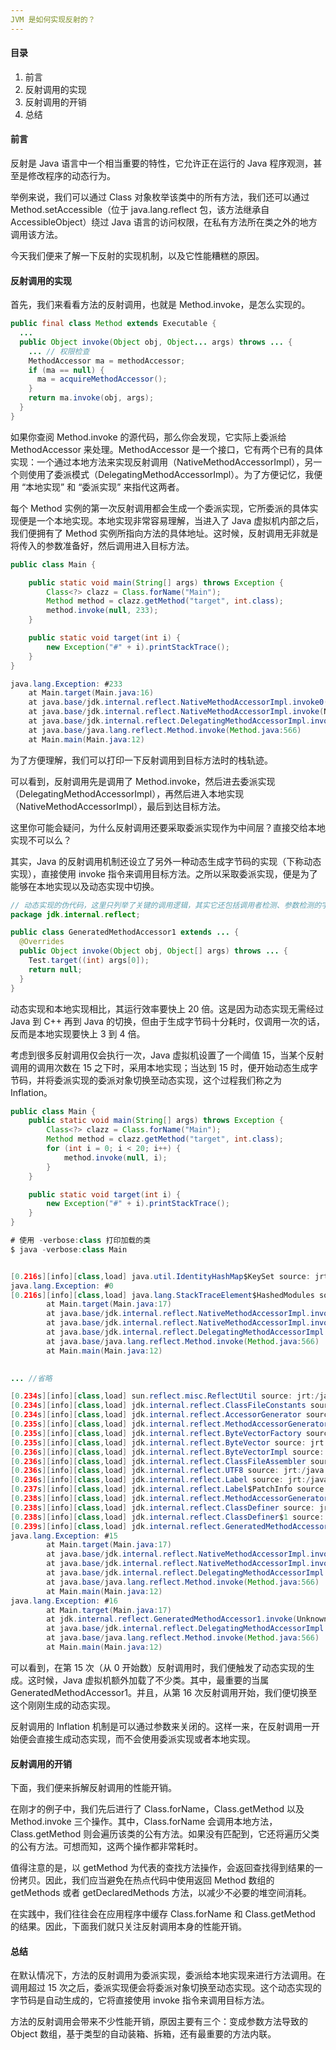 ```yaml
---
JVM 是如何实现反射的？
---
```


#### 目录

1. 前言
2. 反射调用的实现
3. 反射调用的开销
4. 总结

#### 前言

反射是 Java 语言中一个相当重要的特性，它允许正在运行的 Java 程序观测，甚至是修改程序的动态行为。

举例来说，我们可以通过 Class 对象枚举该类中的所有方法，我们还可以通过 Method.setAccessible（位于 java.lang.reflect 包，该方法继承自 AccessibleObject）绕过 Java 语言的访问权限，在私有方法所在类之外的地方调用该方法。

今天我们便来了解一下反射的实现机制，以及它性能糟糕的原因。

#### 反射调用的实现

首先，我们来看看方法的反射调用，也就是 Method.invoke，是怎么实现的。

```java
public final class Method extends Executable {
  ...
  public Object invoke(Object obj, Object... args) throws ... {
    ... // 权限检查
    MethodAccessor ma = methodAccessor;
    if (ma == null) {
      ma = acquireMethodAccessor();
    }
    return ma.invoke(obj, args);
  }
}
```

如果你查阅 Method.invoke 的源代码，那么你会发现，它实际上委派给 MethodAccessor 来处理。MethodAccessor 是一个接口，它有两个已有的具体实现：一个通过本地方法来实现反射调用（NativeMethodAccessorImpl），另一个则使用了委派模式（DelegatingMethodAccessorImpl）。为了方便记忆，我便用 “本地实现” 和 “委派实现” 来指代这两者。

每个 Method 实例的第一次反射调用都会生成一个委派实现，它所委派的具体实现便是一个本地实现。本地实现非常容易理解，当进入了 Java 虚拟机内部之后，我们便拥有了 Method 实例所指向方法的具体地址。这时候，反射调用无非就是将传入的参数准备好，然后调用进入目标方法。

```java
public class Main {

    public static void main(String[] args) throws Exception {
        Class<?> clazz = Class.forName("Main");
        Method method = clazz.getMethod("target", int.class);
        method.invoke(null, 233);
    }

    public static void target(int i) {
        new Exception("#" + i).printStackTrace();
    }
}

java.lang.Exception: #233
	at Main.target(Main.java:16)
	at java.base/jdk.internal.reflect.NativeMethodAccessorImpl.invoke0(Native Method)
	at java.base/jdk.internal.reflect.NativeMethodAccessorImpl.invoke(NativeMethodAccessorImpl.java:62)
	at java.base/jdk.internal.reflect.DelegatingMethodAccessorImpl.invoke(DelegatingMethodAccessorImpl.java:43)
	at java.base/java.lang.reflect.Method.invoke(Method.java:566)
	at Main.main(Main.java:12)
```

为了方便理解，我们可以打印一下反射调用到目标方法时的栈轨迹。

可以看到，反射调用先是调用了 Method.invoke，然后进去委派实现（DelegatingMethodAccessorImpl），再然后进入本地实现（NativeMethodAccessorImpl），最后到达目标方法。

这里你可能会疑问，为什么反射调用还要采取委派实现作为中间层？直接交给本地实现不可以么？

其实，Java 的反射调用机制还设立了另外一种动态生成字节码的实现（下称动态实现），直接使用 invoke 指令来调用目标方法。之所以采取委派实现，便是为了能够在本地实现以及动态实现中切换。

```java
// 动态实现的伪代码，这里只列举了关键的调用逻辑，其实它还包括调用者检测、参数检测的字节码。
package jdk.internal.reflect;

public class GeneratedMethodAccessor1 extends ... {
  @Overrides    
  public Object invoke(Object obj, Object[] args) throws ... {
    Test.target((int) args[0]);
    return null;
  }
}
```

动态实现和本地实现相比，其运行效率要快上 20 倍。这是因为动态实现无需经过 Java 到 C++ 再到 Java 的切换，但由于生成字节码十分耗时，仅调用一次的话，反而是本地实现要快上 3 到 4 倍。

考虑到很多反射调用仅会执行一次，Java 虚拟机设置了一个阈值 15，当某个反射调用的调用次数在 15 之下时，采用本地实现；当达到 15 时，便开始动态生成字节码，并将委派实现的委派对象切换至动态实现，这个过程我们称之为 Inflation。

```java
public class Main {
    public static void main(String[] args) throws Exception {
        Class<?> clazz = Class.forName("Main");
        Method method = clazz.getMethod("target", int.class);
        for (int i = 0; i < 20; i++) {
            method.invoke(null, i);
        }
    }

    public static void target(int i) {
        new Exception("#" + i).printStackTrace();
    }
}

# 使用 -verbose:class 打印加载的类
$ java -verbose:class Main    


[0.216s][info][class,load] java.util.IdentityHashMap$KeySet source: jrt:/java.base
java.lang.Exception: #0
[0.216s][info][class,load] java.lang.StackTraceElement$HashedModules source: jrt:/java.base
        at Main.target(Main.java:17)
        at java.base/jdk.internal.reflect.NativeMethodAccessorImpl.invoke0(Native Method)
        at java.base/jdk.internal.reflect.NativeMethodAccessorImpl.invoke(NativeMethodAccessorImpl.java:62)
        at java.base/jdk.internal.reflect.DelegatingMethodAccessorImpl.invoke(DelegatingMethodAccessorImpl.java:43)
        at java.base/java.lang.reflect.Method.invoke(Method.java:566)
        at Main.main(Main.java:12)

	
...	//省略

[0.234s][info][class,load] sun.reflect.misc.ReflectUtil source: jrt:/java.base
[0.234s][info][class,load] jdk.internal.reflect.ClassFileConstants source: jrt:/java.base
[0.234s][info][class,load] jdk.internal.reflect.AccessorGenerator source: jrt:/java.base
[0.235s][info][class,load] jdk.internal.reflect.MethodAccessorGenerator source: jrt:/java.base
[0.235s][info][class,load] jdk.internal.reflect.ByteVectorFactory source: jrt:/java.base
[0.235s][info][class,load] jdk.internal.reflect.ByteVector source: jrt:/java.base
[0.236s][info][class,load] jdk.internal.reflect.ByteVectorImpl source: jrt:/java.base
[0.236s][info][class,load] jdk.internal.reflect.ClassFileAssembler source: jrt:/java.base
[0.236s][info][class,load] jdk.internal.reflect.UTF8 source: jrt:/java.base
[0.236s][info][class,load] jdk.internal.reflect.Label source: jrt:/java.base
[0.237s][info][class,load] jdk.internal.reflect.Label$PatchInfo source: jrt:/java.base
[0.238s][info][class,load] jdk.internal.reflect.MethodAccessorGenerator$1 source: jrt:/java.base
[0.238s][info][class,load] jdk.internal.reflect.ClassDefiner source: jrt:/java.base
[0.238s][info][class,load] jdk.internal.reflect.ClassDefiner$1 source: jrt:/java.base
[0.239s][info][class,load] jdk.internal.reflect.GeneratedMethodAccessor1 source: __JVM_DefineClass__
java.lang.Exception: #15
        at Main.target(Main.java:17)
        at java.base/jdk.internal.reflect.NativeMethodAccessorImpl.invoke0(Native Method)
        at java.base/jdk.internal.reflect.NativeMethodAccessorImpl.invoke(NativeMethodAccessorImpl.java:62)
        at java.base/jdk.internal.reflect.DelegatingMethodAccessorImpl.invoke(DelegatingMethodAccessorImpl.java:43)
        at java.base/java.lang.reflect.Method.invoke(Method.java:566)
        at Main.main(Main.java:12)
java.lang.Exception: #16
        at Main.target(Main.java:17)
        at jdk.internal.reflect.GeneratedMethodAccessor1.invoke(Unknown Source)
        at java.base/jdk.internal.reflect.DelegatingMethodAccessorImpl.invoke(DelegatingMethodAccessorImpl.java:43)
        at java.base/java.lang.reflect.Method.invoke(Method.java:566)
        at Main.main(Main.java:12)
```

可以看到，在第 15 次（从 0 开始数）反射调用时，我们便触发了动态实现的生成。这时候，Java 虚拟机额外加载了不少类。其中，最重要的当属 GeneratedMethodAccessor1。并且，从第 16 次反射调用开始，我们便切换至这个刚刚生成的动态实现。

反射调用的 Inflation 机制是可以通过参数来关闭的。这样一来，在反射调用一开始便会直接生成动态实现，而不会使用委派实现或者本地实现。

#### 反射调用的开销

下面，我们便来拆解反射调用的性能开销。

在刚才的例子中，我们先后进行了 Class.forName，Class.getMethod 以及 Method.invoke 三个操作。其中，Class.forName 会调用本地方法，Class.getMethod 则会遍历该类的公有方法。如果没有匹配到，它还将遍历父类的公有方法。可想而知，这两个操作都非常耗时。

值得注意的是，以 getMethod 为代表的查找方法操作，会返回查找得到结果的一份拷贝。因此，我们应当避免在热点代码中使用返回 Method 数组的 getMethods 或者 getDeclaredMethods 方法，以减少不必要的堆空间消耗。

在实践中，我们往往会在应用程序中缓存 Class.forName 和 Class.getMethod 的结果。因此，下面我们就只关注反射调用本身的性能开销。

#### 总结

在默认情况下，方法的反射调用为委派实现，委派给本地实现来进行方法调用。在调用超过 15 次之后，委派实现便会将委派对象切换至动态实现。这个动态实现的字节码是自动生成的，它将直接使用 invoke 指令来调用目标方法。

方法的反射调用会带来不少性能开销，原因主要有三个：变成参数方法导致的 Object 数组，基于类型的自动装箱、拆箱，还有最重要的方法内联。

